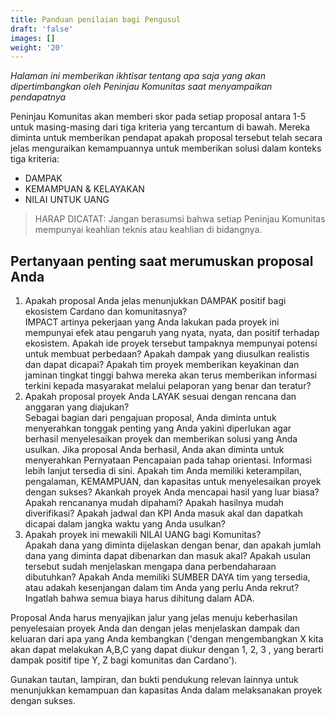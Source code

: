```yaml
---
title: Panduan penilaian bagi Pengusul
draft: 'false'
images: []
weight: '20'
---
```


*Halaman ini memberikan ikhtisar tentang apa saja yang akan dipertimbangkan oleh Peninjau Komunitas saat menyampaikan pendapatnya*

Peninjau Komunitas akan memberi skor pada setiap proposal antara 1-5 untuk masing-masing dari tiga kriteria yang tercantum di bawah. Mereka diminta untuk memberikan pendapat apakah proposal tersebut telah secara jelas menguraikan kemampuannya untuk memberikan solusi dalam konteks tiga kriteria:

- DAMPAK
- KEMAMPUAN &amp; KELAYAKAN
- NILAI UNTUK UANG

> HARAP DICATAT: Jangan berasumsi bahwa setiap Peninjau Komunitas mempunyai keahlian teknis atau keahlian di bidangnya.

## Pertanyaan penting saat merumuskan proposal Anda

1. Apakah proposal Anda jelas menunjukkan DAMPAK positif bagi ekosistem Cardano dan komunitasnya?<br> IMPACT artinya pekerjaan yang Anda lakukan pada proyek ini mempunyai efek atau pengaruh yang nyata, nyata, dan positif terhadap ekosistem. Apakah ide proyek tersebut tampaknya mempunyai potensi untuk membuat perbedaan? Apakah dampak yang diusulkan realistis dan dapat dicapai? Apakah tim proyek memberikan keyakinan dan jaminan tingkat tinggi bahwa mereka akan terus memberikan informasi terkini kepada masyarakat melalui pelaporan yang benar dan teratur?
2. Apakah proposal proyek Anda LAYAK sesuai dengan rencana dan anggaran yang diajukan?<br> Sebagai bagian dari pengajuan proposal, Anda diminta untuk menyerahkan tonggak penting yang Anda yakini diperlukan agar berhasil menyelesaikan proyek dan memberikan solusi yang Anda usulkan. Jika proposal Anda berhasil, Anda akan diminta untuk menyerahkan Pernyataan Pencapaian pada tahap orientasi. Informasi lebih lanjut tersedia di sini. Apakah tim Anda memiliki keterampilan, pengalaman, KEMAMPUAN, dan kapasitas untuk menyelesaikan proyek dengan sukses? Akankah proyek Anda mencapai hasil yang luar biasa? Apakah rencananya mudah dipahami? Apakah hasilnya mudah diverifikasi? Apakah jadwal dan KPI Anda masuk akal dan dapatkah dicapai dalam jangka waktu yang Anda usulkan?
3. Apakah proyek ini mewakili NILAI UANG bagi Komunitas?<br> Apakah dana yang diminta dijelaskan dengan benar, dan apakah jumlah dana yang diminta dapat dibenarkan dan masuk akal? Apakah usulan tersebut sudah menjelaskan mengapa dana perbendaharaan dibutuhkan? Apakah Anda memiliki SUMBER DAYA tim yang tersedia, atau adakah kesenjangan dalam tim Anda yang perlu Anda rekrut? Ingatlah bahwa semua biaya harus dihitung dalam ADA.

Proposal Anda harus menyajikan jalur yang jelas menuju keberhasilan penyelesaian proyek Anda dan dengan jelas menjelaskan dampak dan keluaran dari apa yang Anda kembangkan ('dengan mengembangkan X kita akan dapat melakukan A,B,C yang dapat diukur dengan 1, 2, 3 , yang berarti dampak positif tipe Y, Z bagi komunitas dan Cardano').

Gunakan tautan, lampiran, dan bukti pendukung relevan lainnya untuk menunjukkan kemampuan dan kapasitas Anda dalam melaksanakan proyek dengan sukses.
